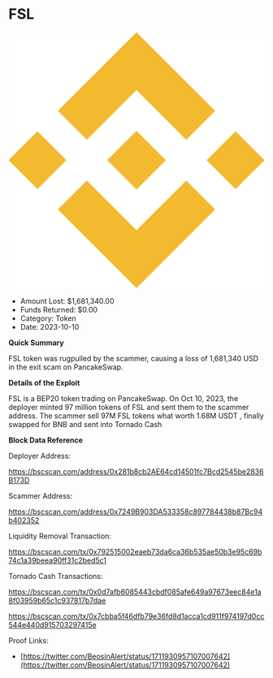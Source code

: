 # FSL
![FSL](/rektimages/FSL-Token-Rugpull.png)
- Amount Lost: $1,681,340.00
- Funds Returned: $0.00
- Category: Token
- Date: 2023-10-10

**Quick Summary**

FSL token was rugpulled by the scammer, causing a loss of 1,681,340 USD in the exit scam on PancakeSwap.

  


 **Details of the Exploit**

FSL is a BEP20 token trading on PancakeSwap. On Oct 10, 2023, the deployer minted 97 million tokens of FSL and sent them to the scammer address. The scammer sell 97M FSL tokens  what worth 1.68M USDT , finally swapped for BNB and sent into Tornado Cash

  


 **Block Data Reference**

Deployer Address:

https://bscscan.com/address/0x281b8cb2AE64cd14501fc7Bcd2545be2836B173D

  


Scammer Address:

https://bscscan.com/address/0x7249B903DA533358c897784438b87Bc94b402352

  


Liquidity Removal Transaction:

https://bscscan.com/tx/0x792515002eaeb73da6ca36b535ae50b3e95c69b74c1a39beea90ff31c2bed5c1

  


Tornado Cash Transactions:

https://bscscan.com/tx/0x0d7afb6085443cbdf085afe649a97673eec84e1a8f03959b65c1c937817b7dae

https://bscscan.com/tx/0x7cbba5f46dfb79e36fd8d1acca1cd911f974197d0cc544e440d915703297415e


Proof Links:
- [https://twitter.com/BeosinAlert/status/1711930957107007642](https://twitter.com/BeosinAlert/status/1711930957107007642)


